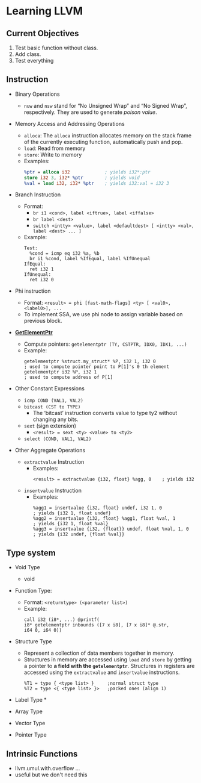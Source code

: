 # Learning LLVM

## Current Objectives
1. Test basic function without class.
2. Add class.
3. Test everything

## Instruction
* Binary Operations
    * `nuw` and `nsw` stand for 
    “No Unsigned Wrap” and “No Signed Wrap”, respectively.
    They are used to generate *poison value*.

* Memory Access and Addressing Operations
    * `alloca`: The `alloca` instruction allocates memory on the stack frame of the currently executing function, 
    automatically push and pop.
    * `load`:  Read from memory
    * `store`: Write to memory
    * Examples:
        ```llvm
        %ptr = alloca i32             ; yields i32*:ptr
        store i32 3, i32* %ptr        ; yields void
        %val = load i32, i32* %ptr    ; yields i32:val = i32 3
        ```
  
* Branch Instruction
    * Format: 
        * `br i1 <cond>, label <iftrue>, label <iffalse>`  
        * `br label <dest>` 
        * `switch <intty> <value>, label <defaultdest> [ <intty> <val>, label <dest> ... ]`
    * Example:
        ```
        Test:
          %cond = icmp eq i32 %a, %b
          br i1 %cond, label %IfEqual, label %IfUnequal
        IfEqual:
          ret i32 1
        IfUnequal:
          ret i32 0
        ``` 
      
* Phi instruction
    * Format: 
    `<result> = phi [fast-math-flags] <ty> [ <val0>, <label0>], ...`
    * To implement SSA, we use phi node to assign variable 
    based on previous block.
* [**GetElementPtr**](https://llvm.org/docs/GetElementPtr.html)
    * Compute pointers: `getelementptr (TY, CSTPTR, IDX0, IDX1, ...)`
    * Example: 
        ``` 
        getelementptr %struct.my_struct* %P, i32 1, i32 0
      ; used to compute pointer point to P[1]'s 0 th element
        getelementptr i32 %P, i32 1
      ; used to compute address of P[1]    
        ```
* Other Constant Expressions
    * `icmp COND (VAL1, VAL2)`
    * `bitcast (CST to TYPE)`
        * The ‘bitcast’ instruction converts value to type ty2 without changing any bits.
    * `sext` (sign extension)
        * `<result> = sext <ty> <value> to <ty2> `
    * `select (COND, VAL1, VAL2)`
* Other Aggregate Operations
    * `extractvalue` Instruction
        * Examples:
            ```
            <result> = extractvalue {i32, float} %agg, 0    ; yields i32
            ```
    * `insertvalue` Instruction
        * Examples:
            ```
            %agg1 = insertvalue {i32, float} undef, i32 1, 0              ; yields {i32 1, float undef}
            %agg2 = insertvalue {i32, float} %agg1, float %val, 1         ; yields {i32 1, float %val}
            %agg3 = insertvalue {i32, {float}} undef, float %val, 1, 0    ; yields {i32 undef, {float %val}}
            ```
 

## Type system
* Void Type
    * void 
* Function Type: 
    * Format: `<returntype> (<parameter list>)`
    * Example:
         ```
        call i32 (i8*, ...) @printf(
      i8* getelementptr inbounds ([7 x i8], [7 x i8]* @.str, 
      i64 0, i64 0))
        ```
* Structure Type
    * Represent a collection of data members together in 
    memory.
    * Structures in memory are accessed using 
    `load` and `store` by getting a pointer to 
    **a field with the `getelementptr`**. 
    Structures in registers are accessed using 
    the `extractvalue` and `insertvalue` instructions.
        ```
        %T1 = type { <type list> }     ;normal struct type
        %T2 = type <{ <type list> }>   ;packed ones (align 1)
        ```

* Label Type
    * 
* Array Type
* Vector Type
* Pointer Type

## Intrinsic Functions
* llvm.umul.with.overflow ...
* useful but we don't need this
